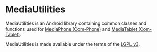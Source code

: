 MediaUtilities
==============

MediaUtilities is an Android library containing common classes and functions used for [MediaPhone (Com-Phone)](https://github.com/communitymedia/mediaphone "") and [MediaTablet (Com-Tablet)](https://github.com/communitymedia/mediatablet "").

MediaUtilities is made available under the terms of the [LGPL v3](http://www.gnu.org/licenses/lgpl.html).
